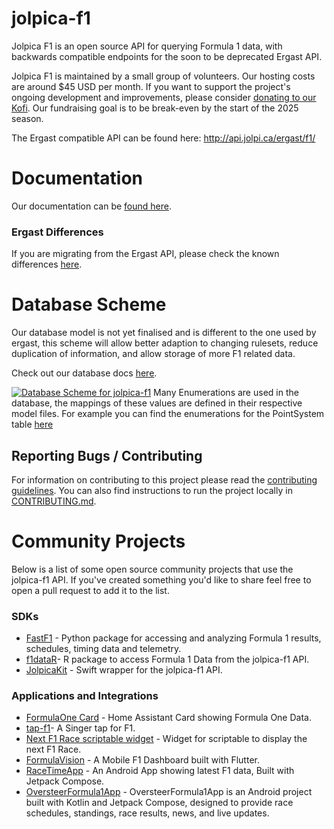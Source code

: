 # jolpica-f1
Jolpica F1 is an open source API for querying Formula 1 data, with backwards compatible endpoints for the soon to be deprecated Ergast API.

Jolpica F1 is maintained by a small group of volunteers. Our hosting costs are around $45 USD per month. If you want to support the project's ongoing development and improvements, please consider [donating to our Kofi]([url](https://ko-fi.com/jolpicaf1)). Our fundraising goal is to be break-even by the start of the 2025 season.

The Ergast compatible API can be found here: http://api.jolpi.ca/ergast/f1/

# Documentation
Our documentation can be [found here](/docs/README.md).

### Ergast Differences
If you are migrating from the Ergast API, please check the known differences [here](/docs/ergast_differences.md).

# Database Scheme
Our database model is not yet finalised and is different to the one used by ergast, this scheme will allow better adaption to changing rulesets, reduce duplication of information, and allow storage of more F1 related data.

Check out our database docs [here](https://dbdocs.io/jolpica/jolpica-f1?view=relationships). 

[![Database Scheme for jolpica-f1](docs/database.svg)](https://dbdocs.io/jolpica/jolpica-f1?view=relationships)
Many Enumerations are used in the database, the mappings of these values are defined in their respective model files. For example you can find the enumerations for the PointSystem table [here](jolpica/formula_one/models/point_scheme.py)

## Reporting Bugs / Contributing

For information on contributing to this project please read the [contributing guidelines](CONTRIBUTING.md).
You can also find instructions to run the project locally in [CONTRIBUTING.md](CONTRIBUTING.md).

# Community Projects

Below is a list of some open source community projects that use the jolpica-f1 API. If you've created something you'd like to share feel free to open a pull request to add it to the list.

### SDKs
- [FastF1](https://github.com/theOehrly/Fast-F1) - Python package for accessing and analyzing Formula 1 results, schedules, timing data and telemetry.
- [f1dataR](https://github.com/SCasanova/f1dataR)-  R package to access Formula 1 Data from the jolpica-f1 API.
- [JolpicaKit](https://github.com/fantasia-y/JolpicaKit) - Swift wrapper for the jolpica-f1 API.

### Applications and Integrations
- [FormulaOne Card](https://github.com/marcokreeft87/formulaone-card) - Home Assistant Card showing Formula One Data.
- [tap-f1](https://github.com/ReubenFrankel/tap-f1)-  A Singer tap for F1.
- [Next F1 Race scriptable widget](https://github.com/timespacedecay/scriptable) - Widget for scriptable to display the next F1 Race.
- [FormulaVision](https://github.com/skat9234/formula-vision) - A Mobile F1 Dashboard built with Flutter.
- [RaceTimeApp](https://www.github.com/MayckGomes/RaceTimeApp) - An Android App showing latest F1 data, Built with Jetpack Compose.
- [OversteerFormula1App](https://github.com/HugoLe-SS/OversteerFormula1App) - OversteerFormula1App is an Android project built with Kotlin and Jetpack Compose, designed to provide race schedules, standings, race results, news, and live updates.
